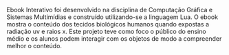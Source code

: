 Ebook Interativo foi desenvolvido na disciplina de Computação Gráfica e Sistemas Multimídias e construído utilizando-se a linguagem Lua. 
O ebook mostra o conteúdo dos tecidos biológicos humanos quando expostas a radiação uv e raios x. 
Este projeto teve como foco o público do ensino médio e os alunos podem interagir com os objetos de modo a compreender melhor o conteúdo.
